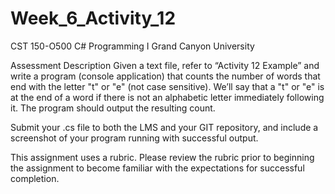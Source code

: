 # Week_6_Activity_12

CST 150-O500
C# Programming I
Grand Canyon University

Assessment Description
Given a text file, refer to “Activity 12 Example” and write a program (console application) that counts the number of words that end with the letter "t" or "e" (not case sensitive). We’ll say that a "t" or "e" is at the end of a word if there is not an alphabetic letter immediately following it. The program should output the resulting count.

Submit your .cs file to both the LMS and your GIT repository, and include a screenshot of your program running with successful output.

This assignment uses a rubric. Please review the rubric prior to beginning the assignment to become familiar with the expectations for successful completion.
